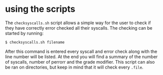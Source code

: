 # using the scripts

The `checksyscalls.sh` script allows a simple way for the user to check if they have correctly error checked all their syscalls. 
The checking can be started by running:
```
$ checksyscalls.sh filename
```
After this command is entered every syscall and error check along with the line number will be listed.
At the end you will find a summary of the number of syscalls, number of perrorr and the grade modifier.
This script can also be ran on directories, but keep in mind that it will check every `.file`. 
